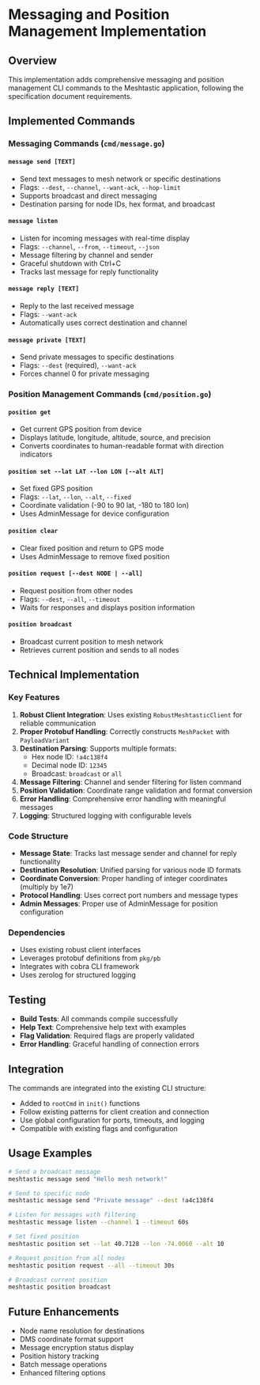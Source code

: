 # Messaging and Position Management Implementation

## Overview

This implementation adds comprehensive messaging and position management CLI commands to the Meshtastic application, following the specification document requirements.

## Implemented Commands

### Messaging Commands (`cmd/message.go`)

#### `message send [TEXT]`
- Send text messages to mesh network or specific destinations
- Flags: `--dest`, `--channel`, `--want-ack`, `--hop-limit`
- Supports broadcast and direct messaging
- Destination parsing for node IDs, hex format, and broadcast

#### `message listen`
- Listen for incoming messages with real-time display
- Flags: `--channel`, `--from`, `--timeout`, `--json`
- Message filtering by channel and sender
- Graceful shutdown with Ctrl+C
- Tracks last message for reply functionality

#### `message reply [TEXT]`
- Reply to the last received message
- Flags: `--want-ack`
- Automatically uses correct destination and channel

#### `message private [TEXT]`
- Send private messages to specific destinations
- Flags: `--dest` (required), `--want-ack`
- Forces channel 0 for private messaging

### Position Management Commands (`cmd/position.go`)

#### `position get`
- Get current GPS position from device
- Displays latitude, longitude, altitude, source, and precision
- Converts coordinates to human-readable format with direction indicators

#### `position set --lat LAT --lon LON [--alt ALT]`
- Set fixed GPS position
- Flags: `--lat`, `--lon`, `--alt`, `--fixed`
- Coordinate validation (-90 to 90 lat, -180 to 180 lon)
- Uses AdminMessage for device configuration

#### `position clear`
- Clear fixed position and return to GPS mode
- Uses AdminMessage to remove fixed position

#### `position request [--dest NODE | --all]`
- Request position from other nodes
- Flags: `--dest`, `--all`, `--timeout`
- Waits for responses and displays position information

#### `position broadcast`
- Broadcast current position to mesh network
- Retrieves current position and sends to all nodes

## Technical Implementation

### Key Features

1. **Robust Client Integration**: Uses existing `RobustMeshtasticClient` for reliable communication
2. **Proper Protobuf Handling**: Correctly constructs `MeshPacket` with `PayloadVariant`
3. **Destination Parsing**: Supports multiple formats:
   - Hex node ID: `!a4c138f4`
   - Decimal node ID: `12345`
   - Broadcast: `broadcast` or `all`
4. **Message Filtering**: Channel and sender filtering for listen command
5. **Position Validation**: Coordinate range validation and format conversion
6. **Error Handling**: Comprehensive error handling with meaningful messages
7. **Logging**: Structured logging with configurable levels

### Code Structure

- **Message State**: Tracks last message sender and channel for reply functionality
- **Destination Resolution**: Unified parsing for various node ID formats
- **Coordinate Conversion**: Proper handling of integer coordinates (multiply by 1e7)
- **Protocol Handling**: Uses correct port numbers and message types
- **Admin Messages**: Proper use of AdminMessage for position configuration

### Dependencies

- Uses existing robust client interfaces
- Leverages protobuf definitions from `pkg/pb`
- Integrates with cobra CLI framework
- Uses zerolog for structured logging

## Testing

- **Build Tests**: All commands compile successfully
- **Help Text**: Comprehensive help text with examples
- **Flag Validation**: Required flags are properly validated
- **Error Handling**: Graceful handling of connection errors

## Integration

The commands are integrated into the existing CLI structure:
- Added to `rootCmd` in `init()` functions
- Follow existing patterns for client creation and connection
- Use global configuration for ports, timeouts, and logging
- Compatible with existing flags and configuration

## Usage Examples

```bash
# Send a broadcast message
meshtastic message send "Hello mesh network!"

# Send to specific node
meshtastic message send "Private message" --dest !a4c138f4

# Listen for messages with filtering
meshtastic message listen --channel 1 --timeout 60s

# Set fixed position
meshtastic position set --lat 40.7128 --lon -74.0060 --alt 10

# Request position from all nodes
meshtastic position request --all --timeout 30s

# Broadcast current position
meshtastic position broadcast
```

## Future Enhancements

- Node name resolution for destinations
- DMS coordinate format support
- Message encryption status display
- Position history tracking
- Batch message operations
- Enhanced filtering options
